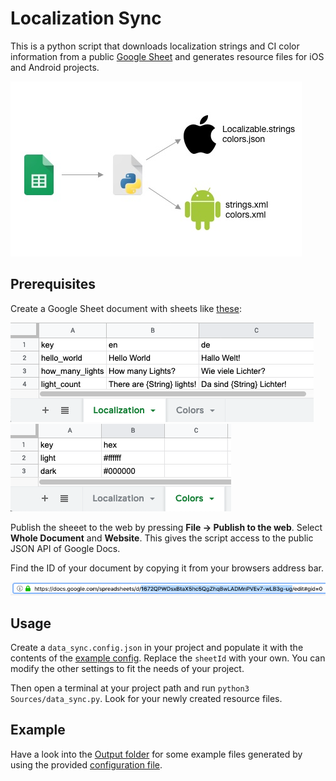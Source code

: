 # Localization Sync
This is a python script that downloads localization strings and CI color information from a public [Google Sheet](https://docs.google.com/spreadsheets) and generates resource files for iOS and Android projects.

![Vizualization of the workflow](Resources/workflow.jpg)

## Prerequisites

Create a Google Sheet document with sheets like [these](https://docs.google.com/spreadsheets/d/1672QPWDsxBtaX5hc5QgZhqBwLADMnPVEv7-wLB3g-ug):

![Example of a L10n table](Resources/sheet_l10n.png)
![Example of a colors table](Resources/sheet_colors.png)

Publish the sheeet to the web by pressing __File -> Publish to the web__. Select __Whole Document__ and __Website__. This gives the script access to the public JSON API of Google Docs.

Find the ID of your document by copying it from your browsers address bar.

![sheet_url.png](Resources/sheet_url.png)

## Usage

Create a `data_sync.config.json` in your project and populate it with the contents of the [example config](data_sync.config.json). Replace the `sheetId` with your own. You can modify the other settings to fit the needs of your project.

Then open a terminal at your project path and run `python3 Sources/data_sync.py`. Look for your newly created resource files.

## Example

Have a look into the [Output folder](Output) for some example files generated by using the provided [configuration file](data_sync.config.json).
